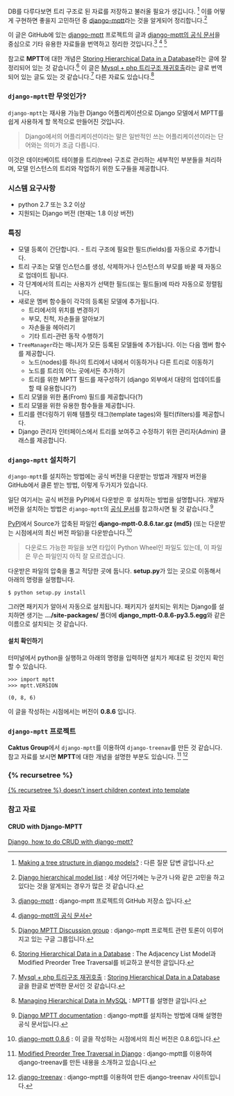 DB를 다루다보면 트리 구조로 된 자료를 저장하고 불러올 필요가 생깁니다.  [^stackoverflow_1] 이를 어떻게 구현하면 좋을지 고민하던 중 [django-mptt](https://github.com/django-mptt/django-mptt)라는 것을 알게되어 정리합니다.[^stackoverflow_2]

이 글은 GitHub에 있는 [django-mptt](https://github.com/django-mptt/django-mptt) 프로젝트의 글과 [django-mptt의 공식 문서](http://django-mptt.github.io/django-mptt/index.html#)을 중심으로 기타 유용한 자료들을 번역하고 정리한 것입니다.[^django-mptt]  [^document]  [^groups]

참고로 **MPTT**에 대한 개념은 [Storing Hierarchical Data in a Database](https://www.sitepoint.com/hierarchical-data-database-2/)라는 글에 잘 정리되어 있는 것 같습니다.[^sitepoint] 이 글은 [Mysql + php 트리구조 재귀호출](http://www.freeimage.kr/tip_php/p40/804)라는 글로 번역되어 있는 글도 있는 것 같습니다.[^freeimage]  다른 자료도 있습니다.[^mikehillyer] 

### `django-mptt`란 무엇인가?

`django-mptt`는 재사용 가능한 Django 어플리케이션으로 Django 모델에서 MPTT를 쉽게 사용하게 할 목적으로 만들어진 것입니다.

> Django에서의 어플리케이션이라는 말은 일반적인 쓰는 어플리케이션이라는 단어와는 의미가 조금 다릅니다. 
 
이것은 데이터베이트 테이블을 트리(tree) 구조로 관리하는 세부적인 부분들을 처리하며, 모델 인스턴스의 트리와 작업하기 위한 도구들을 제공합니다.

### 시스템 요구사항

* python 2.7 또는 3.2 이상
* 지원되는 Django 버전 (현재는 1.8 이상 버전)

### 특징

* 모델 등록이 간단합니다. - 트리 구조에 필요한 필드(fields)를 자동으로 추가합니다.
* 트리 구조는 모델 인스턴스를 생성, 삭제하거나 인스턴스의 부모를 바꿀 때 자동으로 업데이트 됩니다. 
* 각 단계에서의 트리는 사용자가 선택한 필드(또는 필드들)에 따라 자동으로 정렬됩니다. 
* 새로운 멤버 함수들이 각각의 등록된 모델에 추가됩니다.
	* 트리에서의 위치를 변경하기
	* 부모, 친척, 자손들을 알아보기
	* 자손들을 헤아리기
	* 기타 트리-관련 동작 수행하기
* `TreeManager`라는 매니저가 모든 등록된 모델들에 추가됩니다. 이는 다음 멤버 함수를 제공합니다.
	* 노드(nodes)를 하나의 트리에서 내에서 이동하거나 다른 트리로 이동하기 
	* 노드를 트리의 어느 곳에서든 추가하기
	* 트리를 위한 MPTT 필드를 재구성하기 (django 외부에서 대량의 업데이트를 할 때 유용합니다?)
* 트리 모델을 위한 폼(From) 필드를 제공합니다(?)
* 트리 모델을 위한 유용한 함수들을 제공합니다. 
* 트리를 렌더링하기 위해 템플릿 태그(template tages)와 필터(filters)를 제공합니다.
* Django 관리자 인터페이스에서 트리를 보여주고 수정하기 위한 관리자(Admin) 클래스를 제공합니다.

### `django-mptt` 설치하기

`django-mptt`를 설치하는 방법에는 공식 버전을 다운받는 방법과 개발자 버전을 GitHub에서 클론 받는 방법, 이렇게 두가지가 있습니다.

일단 여기서는 공식 버전을 PyPI에서 다운받은 후 설치하는 방법을 설명합니다. 개발자 버전을 설치하는 방법은 `django-mptt`의 [공식 문서](http://django-mptt.github.io/django-mptt/install.html)를 참고하시면 될 것 같습니다.[^install]

[PyPI](https://pypi.python.org/pypi/django-mptt/)에서 Source가 압축된 파일인 **django-mptt-0.8.6.tar.gz (md5)** (또는 다운받는 시점에서의 최신 버전 파일)을 다운받습니다.[^pypi] 

> 다운로드 가능한 파일을 보면 타입이 Python Wheel인 파일도 있는데, 이 파일은 무슨 파일인지 아직 잘 모르겠습니다.

다운받은 파일의 압축을 풀고 적당한 곳에 둡니다. **setup.py**가 있는 곳으로 이동해서 아래의 명령을 실행합니다.

```
$ python setup.py install
```

그러면 패키지가 알아서 자동으로 설치됩니다. 패키지가 설치되는 위치는 Django를 설치하면 생기는 **.../site-packages/** 폴더에 **django_mptt-0.8.6-py3.5.egg**와 같은 이름으로 설치되는 것 같습니다.

#### 설치 확인하기

터미널에서 python을 실행하고 아래의 명령을 입력하면 설치가 제대로 된 것인지 확인할 수 있습니다.

```
>>> import mptt
>>> mptt.VERSION

(0, 8, 6)
```

이 글을 작성하는 시점에서는 버전이 **0.8.6** 입니다.

### `django-mptt` 프로젝트

**Caktus Group**에서 `django-mptt`를 이용하여 `django-treenav`를 만든 것 같습니다. 참고 자료를 보시면 **MPTT**에 대한 개념을 설명한 부분도 있습니다. [^caktusgroup]  [^django-treenav]

### {% recursetree %}

[{% recursetree %} doesn't insert children context into template](https://github.com/django-mptt/django-mptt/issues/139)

### 참고 자료

[^stackoverflow_1]: [Making a tree structure in django models?](http://stackoverflow.com/questions/15486520/making-a-tree-structure-in-django-models) : 다른 질문 답변 글입니다.

[^stackoverflow_2]: [Django hierarchical model list](http://stackoverflow.com/questions/8177207/django-hierarchical-model-list) : 세상 어딘가에는 누군가 나와 같은 고민을 하고 있다는 것을 알게되는 경우가 많은 것 같습니다.

[^django-mptt]: [django-mptt](https://github.com/django-mptt/django-mptt) : django-mptt 프로젝트의 GitHub 저장소 입니다. 

[^document]: [django-mptt의 공식 문서](http://django-mptt.github.io/django-mptt/index.html#)

[^sitepoint]: [Storing Hierarchical Data in a Database](https://www.sitepoint.com/hierarchical-data-database/) : The Adjacency List Model과 Modified Preorder Tree Traversal를 비교하고 분석한 글입니다.

[^install]: [Django MPTT documentation](http://django-mptt.github.io/django-mptt/install.html) : django-mptt를 설치하는 방법에 대해 설명한 공식 문서입니다.

[^groups]: [Django MPTT Discussion group](https://groups.google.com/forum/#!forum/django-mptt-dev) : django-mptt 프로젝트 관련 토론이 이루어지고 있는 구글 그룹입니다. 

[^pypi]: [django-mptt 0.8.6](https://pypi.python.org/pypi/django-mptt/) : 이 글을 작성하는 시점에서의 최신 버전은 0.8.6입니다.

[^caktusgroup]: [Modified Preorder Tree Traversal in Django](https://www.caktusgroup.com/blog/2016/01/04/modified-preorder-tree-traversal-django/) : django-mptt를 이용하여 django-treenav를 만든 내용을 소개하고 있습니다.

[^django-treenav]: [django-treenav](https://django-treenav.readthedocs.io/en/latest/) : django-mptt를 이용하여 만든 django-treenav 사이트입니다.

[^freeimage]: [Mysql + php 트리구조 재귀호출](http://www.freeimage.kr/tip_php/p40/804) : [Storing Hierarchical Data in a Database](https://www.sitepoint.com/hierarchical-data-database/) 글을 한글로 번역한 문서인 것 같습니다. 

[^mikehillyer]: [Managing Hierarchical Data in MySQL](http://mikehillyer.com/articles/managing-hierarchical-data-in-mysql/) : MPTT를 설명한 글입니다.

#### CRUD with Django-MPTT 

[Django, how to do CRUD with django-mptt?](http://stackoverflow.com/questions/11508088/django-how-to-do-crud-with-django-mptt)